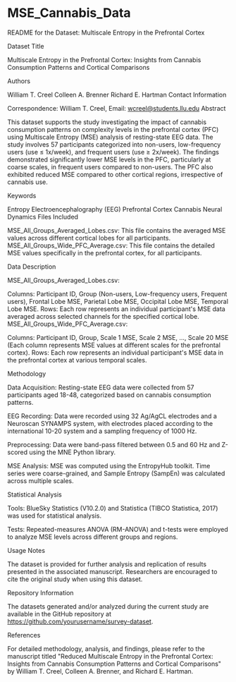 # MSE_Cannabis_Data

README for the Dataset: Multiscale Entropy in the Prefrontal Cortex

Dataset Title

Multiscale Entropy in the Prefrontal Cortex: Insights from Cannabis Consumption Patterns and Cortical Comparisons

Authors

William T. Creel
Colleen A. Brenner
Richard E. Hartman
Contact Information

Correspondence: William T. Creel, Email: wcreel@students.llu.edu
Abstract

This dataset supports the study investigating the impact of cannabis consumption patterns on complexity levels in the prefrontal cortex (PFC) using Multiscale Entropy (MSE) analysis of resting-state EEG data. The study involves 57 participants categorized into non-users, low-frequency users (use ≤ 1x/week), and frequent users (use ≥ 2x/week). The findings demonstrated significantly lower MSE levels in the PFC, particularly at coarse scales, in frequent users compared to non-users. The PFC also exhibited reduced MSE compared to other cortical regions, irrespective of cannabis use.

Keywords

Entropy
Electroencephalography (EEG)
Prefrontal Cortex
Cannabis
Neural Dynamics
Files Included

MSE_All_Groups_Averaged_Lobes.csv: This file contains the averaged MSE values across different cortical lobes for all participants.
MSE_All_Groups_Wide_PFC_Average.csv: This file contains the detailed MSE values specifically in the prefrontal cortex, for all participants.

Data Description

MSE_All_Groups_Averaged_Lobes.csv:

Columns: Participant ID, Group (Non-users, Low-frequency users, Frequent users), Frontal Lobe MSE, Parietal Lobe MSE, Occipital Lobe MSE, Temporal Lobe MSE.
Rows: Each row represents an individual participant's MSE data averaged across selected channels for the specified cortical lobe.
MSE_All_Groups_Wide_PFC_Average.csv:

Columns: Participant ID, Group, Scale 1 MSE, Scale 2 MSE, ..., Scale 20 MSE (Each column represents MSE values at different scales for the prefrontal cortex).
Rows: Each row represents an individual participant's MSE data in the prefrontal cortex at various temporal scales.

Methodology

Data Acquisition: Resting-state EEG data were collected from 57 participants aged 18-48, categorized based on cannabis consumption patterns.

EEG Recording: Data were recorded using 32 Ag/AgCL electrodes and a Neuroscan SYNAMPS system, with electrodes placed according to the international 10-20 system and a sampling frequency of 1000 Hz.

Preprocessing: Data were band-pass filtered between 0.5 and 60 Hz and Z-scored using the MNE Python library.

MSE Analysis: MSE was computed using the EntropyHub toolkit. Time series were coarse-grained, and Sample Entropy (SampEn) was calculated across multiple scales.

Statistical Analysis

Tools: BlueSky Statistics (V10.2.0) and Statistica (TIBCO Statistica, 2017) was used for statistical analysis.

Tests: Repeated-measures ANOVA (RM-ANOVA) and t-tests were employed to analyze MSE levels across different groups and regions.

Usage Notes

The dataset is provided for further analysis and replication of results presented in the associated manuscript.
Researchers are encouraged to cite the original study when using this dataset.

Repository Information

The datasets generated and/or analyzed during the current study are available in the GitHub repository at https://github.com/yourusername/survey-dataset.

References

For detailed methodology, analysis, and findings, please refer to the manuscript titled "Reduced Multiscale Entropy in the Prefrontal Cortex: Insights from Cannabis Consumption Patterns and Cortical Comparisons" by William T. Creel, Colleen A. Brenner, and Richard E. Hartman.
